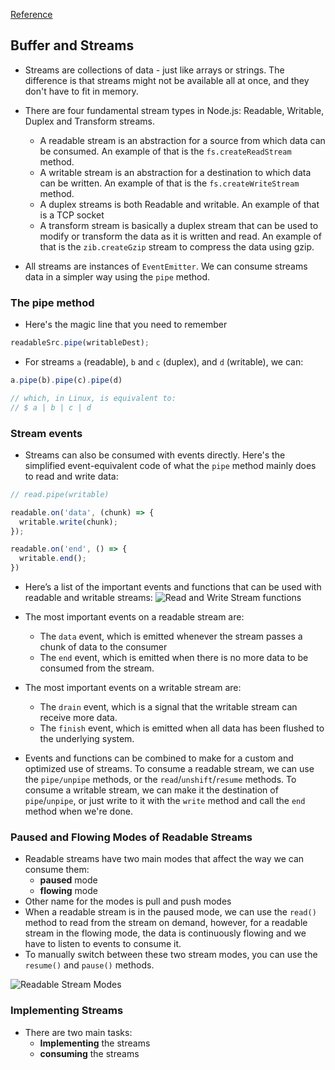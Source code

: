 [Reference](https://www.freecodecamp.org/news/node-js-streams-everything-you-need-to-know-c9141306be93/)

## Buffer and Streams

- Streams are collections of data - just like arrays or strings. The difference is that streams might not be available all at once, and they don't have to fit in memory.

- There are four fundamental stream types in Node.js: Readable, Writable, Duplex and Transform streams.
  - A readable stream is an abstraction for a source from which data can be consumed. An example of that is the `fs.createReadStream` method.
  - A writable stream is an abstraction for a destination to which data can be written. An example of that is the `fs.createWriteStream` method.
  - A duplex streams is both Readable and writable. An example of that is a TCP socket
  - A transform stream is basically a duplex stream that can be used to modify or transform the data as it is written and read. An example of that is the `zib.createGzip` stream to compress the data using gzip.
- All streams are instances of `EventEmitter`. We can consume streams data in a simpler way using the `pipe` method.

### The pipe method

- Here's the magic line that you need to remember

```JavaScript
readableSrc.pipe(writableDest);
```

- For streams `a` (readable), `b` and `c` (duplex), and `d` (writable), we can:

```JavaScript
a.pipe(b).pipe(c).pipe(d)

// which, in Linux, is equivalent to:
// $ a | b | c | d
```

### Stream events

- Streams can also be consumed with events directly. Here's the simplified event-equivalent code of what the `pipe` method mainly does to read and write data:

```JavaScript
// read.pipe(writable)

readable.on('data', (chunk) => {
  writable.write(chunk);
});

readable.on('end', () => {
  writable.end();
})
```

- Here’s a list of the important events and functions that can be used with readable and writable streams:
  ![Read and Write Stream functions](https://cdn-media-1.freecodecamp.org/images/1*HGXpeiF5-hJrOk_8tT2jFA.png)

- The most important events on a readable stream are:
  - The `data` event, which is emitted whenever the stream passes a chunk of data to the consumer
  - The `end` event, which is emitted when there is no more data to be consumed from the stream.
- The most important events on a writable stream are:

  - The `drain` event, which is a signal that the writable stream can receive more data.
  - The `finish` event, which is emitted when all data has been flushed to the underlying system.

- Events and functions can be combined to make for a custom and optimized use of streams. To consume a readable stream, we can use the `pipe/unpipe` methods, or the `read`/`unshift`/`resume` methods. To consume a writable stream, we can make it the destination of `pipe`/`unpipe`, or just write to it with the `write` method and call the `end` method when we're done.

### Paused and Flowing Modes of Readable Streams

- Readable streams have two main modes that affect the way we can consume them:
  - **paused** mode
  - **flowing** mode
- Other name for the modes is pull and push modes
- When a readable stream is in the paused mode, we can use the `read()` method to read from the stream on demand, however, for a readable stream in the flowing mode, the data is continuously flowing and we have to listen to events to consume it.
- To manually switch between these two stream modes, you can use the `resume()` and `pause()` methods.

![Readable Stream Modes](https://cdn-media-1.freecodecamp.org/images/1*HI-mtispQ13qm8ib5yey3g.png)

### Implementing Streams

- There are two main tasks:
  - **Implementing** the streams
  - **consuming** the streams
